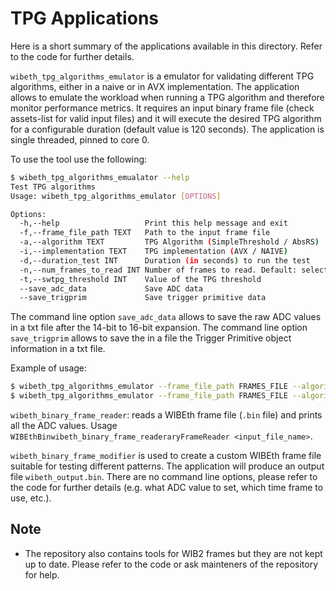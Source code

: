# TPG Applications
Here is a short summary of the applications available in this directory. Refer to the code for further details. 

`wibeth_tpg_algorithms_emulator` is a emulator for validating different TPG algorithms, either in a naive or in AVX implementation. The application allows to emulate the workload when running a TPG algorithm and therefore monitor performance metrics. It requires an input binary frame file (check assets-list for valid input files) and it will execute the desired TPG algorithm for a configurable duration (default value is 120 seconds). The application is single threaded, pinned to core 0. 

To use the tool use the following:
```sh
$ wibeth_tpg_algorithms_emualator --help 
Test TPG algorithms
Usage: wibeth_tpg_algorithms_emulator [OPTIONS]

Options:
  -h,--help                   Print this help message and exit
  -f,--frame_file_path TEXT   Path to the input frame file
  -a,--algorithm TEXT         TPG Algorithm (SimpleThreshold / AbsRS)
  -i,--implementation TEXT    TPG implementation (AVX / NAIVE)
  -d,--duration_test INT      Duration (in seconds) to run the test
  -n,--num_frames_to_read INT Number of frames to read. Default: select all frames.
  -t,--swtpg_threshold INT    Value of the TPG threshold
  --save_adc_data             Save ADC data
  --save_trigprim             Save trigger primitive data
```

The command line option `save_adc_data` allows to save the raw ADC values in a txt file after the 14-bit to 16-bit expansion. The command line option `save_trigprim`  allows to save the in a file the Trigger Primitive object information in a txt file. 

Example of usage: 
```sh
$ wibeth_tpg_algorithms_emulator --frame_file_path FRAMES_FILE --algorithm SimpleThreshold --implementation AVX --save_adc_data
$ wibeth_tpg_algorithms_emulator --frame_file_path FRAMES_FILE --algorithm AbsRS --implementation AVX  --save_trigprim 
```


`wibeth_binary_frame_reader`: reads a WIBEth frame file (`.bin` file) and prints all the ADC values. Usage `WIBEthBinwibeth_binary_frame_readeraryFrameReader <input_file_name>`.  

`wibeth_binary_frame_modifier` is used to create a custom WIBEth frame file suitable for testing different patterns. The application will produce an output file `wibeth_output.bin`. There are no command line options, please refer to the code for further details (e.g. what ADC value to set, which time frame to use, etc.). 


## Note
- The repository also contains tools for WIB2 frames but they are not kept up to date. Please refer to the code or ask mainteners of the repository for help. 
